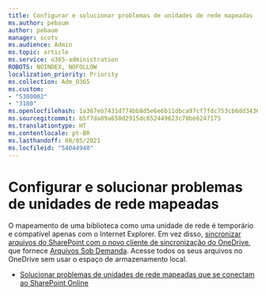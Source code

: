 ```yaml
---
title: Configurar e solucionar problemas de unidades de rede mapeadas
ms.author: pebaum
author: pebaum
manager: scotv
ms.audience: Admin
ms.topic: article
ms.service: o365-administration
ROBOTS: NOINDEX, NOFOLLOW
localization_priority: Priority
ms.collection: Adm_O365
ms.custom:
- "5300002"
- "3180"
ms.openlocfilehash: 1a367eb7431d774bb8d5e6e6b11dbca97cf7fdc753cb6dd34363d6d73f1a9d1c
ms.sourcegitcommit: b5f7da89a650d2915dc652449623c78be6247175
ms.translationtype: HT
ms.contentlocale: pt-BR
ms.lasthandoff: 08/05/2021
ms.locfileid: "54044940"
---
```

# <a name="configure-and-troubleshoot-mapped-network-drives"></a>Configurar e solucionar problemas de unidades de rede mapeadas

O mapeamento de uma biblioteca como uma unidade de rede é temporário e compatível apenas com o Internet Explorer. Em vez disso, [sincronizar arquivos do SharePoint com o novo cliente de sincronização do OneDrive](https://support.office.com/article/6de9ede8-5b6e-4503-80b2-6190f3354a88), que fornece [Arquivos Sob Demanda](https://support.office.com/article/0e6860d3-d9f3-4971-b321-7092438fb38e). Acesse todos os seus arquivos no OneDrive sem usar o espaço de armazenamento local.

- [Solucionar problemas de unidades de rede mapeadas que se conectam ao SharePoint Online](https://docs.microsoft.com/sharepoint/support/administration/troubleshoot-mapped-network-drives)
